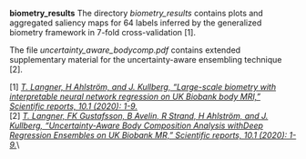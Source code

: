 **biometry_results**
The directory *biometry_results* contains plots and aggregated saliency maps for 64 labels inferred by the generalized biometry framework in 7-fold cross-validation [1].

The file *uncertainty_aware_bodycomp.pdf* contains extended supplementary material for the uncertainty-aware ensembling technique [2].

[1] [_T. Langner, H Ahlström, and J. Kullberg, “Large-scale biometry with interpretable neural network regression on UK Biobank body MRI,” Scientific reports, 10.1 (2020): 1-9._](https://www.nature.com/articles/s41598-020-74633-5)\
[2] [_T. Langner, FK Gustafsson, B Avelin, R Strand, H Ahlström, and J. Kullberg, “Uncertainty-Aware Body Composition Analysis withDeep Regression Ensembles on UK Biobank MR,” Scientific reports, 10.1 (2020): 1-9._](https://arxiv.org/pdf/2101.06963.pdf)\
